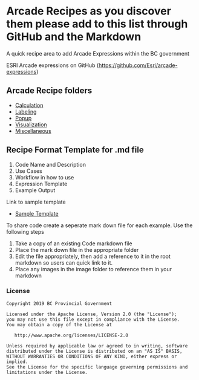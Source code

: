 # Arcade Recipes as you discover them please add to this list through GitHub and the Markdown

A quick recipe area to add Arcade Expressions within the BC government

ESRI Arcade expressions on GitHub (https://github.com/Esri/arcade-expressions)


## Arcade Recipe folders
* [Calculation](./Calculation/Calculation.md)
* [Labeling](./Labeling/Labeling.md)
* [Popup](./Popup/Popup.md)
* [Visualization](./Visualization/Visualization.md)
* [Miscellaneous](./Miscellaneous/Miscellaneous.md)


## Recipe Format Template for .md file

1. Code Name and Description
2. Use Cases
3. Workflow in how to use
4. Expression Template
5. Example Output

Link to sample template
* [Sample Template](./SampleTemplate.md)

To share code create a seperate mark down file for each example. Use the following steps
1. Take a copy of an existing Code markdown file
2. Place the mark down file in the appropriate folder
3. Edit the file appropriately, then add a reference to it in the root markdown so users can quick link to it.
4. Place any images in the image folder to reference them in your markdown



### License
    Copyright 2019 BC Provincial Government

    Licensed under the Apache License, Version 2.0 (the "License");
    you may not use this file except in compliance with the License.
    You may obtain a copy of the License at

       http://www.apache.org/licenses/LICENSE-2.0

    Unless required by applicable law or agreed to in writing, software
    distributed under the License is distributed on an "AS IS" BASIS,
    WITHOUT WARRANTIES OR CONDITIONS OF ANY KIND, either express or implied.
    See the License for the specific language governing permissions and
    limitations under the License.
